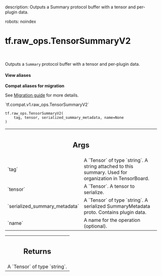 description: Outputs a Summary protocol buffer with a tensor and per-plugin data.

robots: noindex

# tf.raw_ops.TensorSummaryV2

<!-- Insert buttons and diff -->

<table class="tfo-notebook-buttons tfo-api nocontent" align="left">

</table>



Outputs a `Summary` protocol buffer with a tensor and per-plugin data.

<section class="expandable">
  <h4 class="showalways">View aliases</h4>
  <p>
<b>Compat aliases for migration</b>
<p>See
<a href="https://www.tensorflow.org/guide/migrate">Migration guide</a> for
more details.</p>
<p>`tf.compat.v1.raw_ops.TensorSummaryV2`</p>
</p>
</section>

<pre class="devsite-click-to-copy prettyprint lang-py tfo-signature-link">
<code>tf.raw_ops.TensorSummaryV2(
    tag, tensor, serialized_summary_metadata, name=None
)
</code></pre>



<!-- Placeholder for "Used in" -->


<!-- Tabular view -->
 <table class="responsive fixed orange">
<colgroup><col width="214px"><col></colgroup>
<tr><th colspan="2"><h2 class="add-link">Args</h2></th></tr>

<tr>
<td>
`tag`
</td>
<td>
A `Tensor` of type `string`.
A string attached to this summary. Used for organization in TensorBoard.
</td>
</tr><tr>
<td>
`tensor`
</td>
<td>
A `Tensor`. A tensor to serialize.
</td>
</tr><tr>
<td>
`serialized_summary_metadata`
</td>
<td>
A `Tensor` of type `string`.
A serialized SummaryMetadata proto. Contains plugin
data.
</td>
</tr><tr>
<td>
`name`
</td>
<td>
A name for the operation (optional).
</td>
</tr>
</table>



<!-- Tabular view -->
 <table class="responsive fixed orange">
<colgroup><col width="214px"><col></colgroup>
<tr><th colspan="2"><h2 class="add-link">Returns</h2></th></tr>
<tr class="alt">
<td colspan="2">
A `Tensor` of type `string`.
</td>
</tr>

</table>

